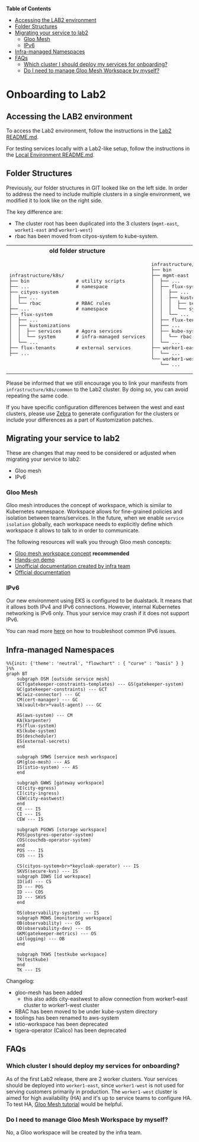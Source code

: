 **Table of Contents**
<!-- vim-markdown-toc GFM -->

* [Accessing the LAB2 environment](#accessing-the-lab2-environment)
* [Folder Structures](#folder-structures)
* [Migrating your service to lab2](#migrating-your-service-to-lab2)
  * [Gloo Mesh](#gloo-mesh)
  * [IPv6](#ipv6)
* [Infra-managed Namespaces](#infra-managed-namespaces)
* [FAQs](#faqs)
  * [Which cluster I should deploy my services for onboarding?](#which-cluster-i-should-deploy-my-services-for-onboarding)
  * [Do I need to manage Gloo Mesh Workspace by myself?](#do-i-need-to-manage-gloo-mesh-workspace-by-myself)

<!-- vim-markdown-toc -->

# Onboarding to Lab2

## Accessing the LAB2 environment

To access the Lab2 environment, follow the instructions in the [Lab2 README.md].

For testing services locally with a Lab2-like setup, follow the instructions in
the [Local Environment README.md].

## Folder Structures
Previously, our folder structures in GIT looked like on the left side.
In order to address the need to include multiple clusters in a single
environment, we modified it to look like on the right side.

The key difference are:
  - The cluster root has been duplicated into the 3 clusters (`mgmt-east`,
    `worket1-east` and `worker1-west`)
  - rbac has been moved from cityos-system to kube-system.

<table>
<tr>
<th>old folder structure</th>
<th>new folder structure</th>
</tr>
<tr>
<td>
<pre>
infrastructure/k8s/<environment name>
├── bin                # utility scripts
├── ...                # namespace
├── cityos-system
│  ├── ...
│  └── rbac            # RBAC rules
├── ...                # namespace
├── flux-system
│  ├── ...
│  ├── kustomizations
│  │  ├── services     # Agora services
│  │  └── system       # infra-managed services
│  └── ...
├── flux-tenants       # external services
├── ...
</pre>
</td>
<td>
<pre>
infrastructure/k8s/environments/\<environment name\>/clusters
├── bin                   # utility scripts
├── mgmt-east             # cluster
│  ├── ...                # namespace
│  ├── flux-system
│  │  ├── ...
│  │  ├── kustomizations
│  │  │  ├── services     # Agora services
│  │  │  └── system       # infra-managed services
│  │  └── ...
│  ├── flux-tenants       # external services
│  ├── ...
│  ├── kube-system
│  │  └── rbac            # RBAC rules
│  └── ...
├── worker1-east
│  └── ...
└── worker1-west
   └── ...
</pre>
</td>
</tr>
</table>

Please be informed that we still encourage you to link your manifests from
`infrastructure/k8s/common` to the Lab2 cluster.
By doing so, you can avoid repeating the same code.

If you have specific configuration differences between the west and east
clusters, please use [Zebra] to generate configuration for the clusters or
include your differences as a part of Kustomization patches.

## Migrating your service to lab2

These are changes that may need to be considered or adjusted when migrating
your service to lab2:
- Gloo mesh
- IPv6

### Gloo Mesh

Gloo mesh introduces the concept of workspace, which is similar to Kubernetes
namespace. Workspace allows for fine-grained policies and isolation between
teams/services. In the future, when we enable `service isolation` globally,
each workspace needs to explicitly define which workspace it allows to talk to
in order to communicate.

The following resources will walk you through Gloo mesh concepts:
- [Gloo mesh workspace concept] **recommended**
- [Hands-on demo]
- [Unofficial documentation created by infra team]
- [Official documentation]

### IPv6

Our new environment using EKS is configured to be dualstack. It means that it
allows both IPv4 and IPv6 connections. However, internal Kubernetes networking
is IPv6 only. Thus your service may crash if it does not support IPv6.

You can read more [here](ipv6.md) on how to troubleshoot common IPv6 issues.

## Infra-managed Namespaces
```mermaid
%%{init: {'theme': 'neutral', "flowchart" : { "curve" : "basis" } } }%%
graph BT
    subgraph OSM [outside service mesh]
    GCT(gatekeeper-constraints-templates) --- GS(gatekeeper-system)
    GC(gatekeeper-constraints) --- GCT
    WC(wiz-connector) --- GC
    CM(cert-manager) --- GC
    VA(vault<br>*vault-agent) --- GC

    AS(aws-system) --- CM
    KA(karpenter)
    FS(flux-system)
    KS(kube-system)
    DS(descheduler)
    ES(external-secrets)
    end

    subgraph SMWS [service mesh workspace]
    GM(gloo-mesh) --- AS
    IS(istio-system) --- AS
    end

    subgraph GWWS [gateway workspace]
    CE(city-egress)
    CI(city-ingress)
    CEW(city-eastwest)
    end
    CE --- IS
    CI --- IS
    CEW --- IS

    subgraph PGOWS [storage workspace]
    POS(postgres-operator-system)
    COS(couchdb-operator-system)
    end
    POS --- IS
    COS --- IS

    CS(cityos-system<br>*keycloak-operator) --- IS
    SKVS(secure-kvs) --- IS
    subgraph IDWS [id workspace]
    ID(id) --- CS
    ID --- POS
    ID --- COS
    ID --- SKVS
    end

    OS(observability-system) --- IS
    subgraph MOWS [monitoring workspace]
    OB(observability) --- OS
    OD(observability-dev) --- OS
    GKM(gatekeeper-metrics) --- OS
    LO(logging) --- OB
    end

    subgraph TKWS [testkube workspace]
    TK(testkube)
    end
    TK --- IS
```

Changelog:
- gloo-mesh has been added
  - this also adds city-eastwest to allow connection from worker1-east cluster to worker1-west cluster
- RBAC has been moved to be under kube-system directory
- toolings has been renamed to aws-system
- istio-workspace has been deprecated
- tigera-operator (Calico) has been deprecated

## FAQs

### Which cluster I should deploy my services for onboarding?
As of the first Lab2 release, there are 2 worker clusters. Your services should
be deployed into `worker1-east`, since `worker1-west` is not used for serving
customers primarily in production. The `worker1-west` cluster is aimed for high
availability (HA) and it's up to service teams to configure HA. To test HA,
[Gloo Mesh tutorial] would be helpful.

### Do I need to manage Gloo Mesh Workspace by myself?
No, a Gloo workspace will be created by the infra team.

<!-- Below are the links used in the document -->
[Gloo Mesh tutorial]:https://github.com/solo-io/solo-cop/tree/main/workshops/gloo-mesh-demo#lab-8---multi-cluster-routing-
[Gloo mesh workspace concept]:https://github.com/solo-io/solo-cop/tree/main/blogs/workspaces
[Hands-on demo]:https://github.com/solo-io/solo-cop/tree/main/workshops/gloo-mesh-demo
[Lab2 README.md]:../../../k8s/environments/lab2/README.md
[Local Environment README.md]:../../../k8s/environments/local/README.md
[Official documentation]:https://docs.solo.io/gloo-mesh-enterprise/latest/getting_started/
[Unofficial documentation created by infra team]:../gloo-mesh/Concepts.md
[Zebra]:https://developer.woven-city.toyota/docs/default/Component/zebra-service
